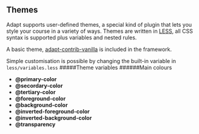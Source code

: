 Themes
------
Adapt supports user-defined themes, a special kind of plugin that lets you style your course in a variety of ways. Themes are written in [LESS](http://lesscss.org/), all CSS syntax is supported plus variables and nested rules.

A basic theme, [adapt-contrib-vanilla](https://github.com/adaptlearning/adapt-contrib-vanilla) is included in the framework. 

Simple customisation is possible by changing the built-in variable in ```less/variables.less```
#####Theme variables
######Main colours
- **@primary-color**   
- **@secordary-color**
- **@tertiary-color**
- **@foreground-color**
- **@background-color**
- **@inverted-foreground-color**
- **@inverted-background-color**
- **@transparency**
